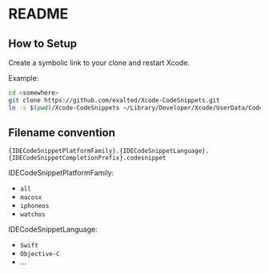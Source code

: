 # README

## How to Setup

Create a symbolic link to your clone and restart Xcode.

Example:

```bash
cd <somewhere>
git clone https://github.com/exalted/Xcode-CodeSnippets.git
ln -s $(pwd)/Xcode-CodeSnippets ~/Library/Developer/Xcode/UserData/CodeSnippets
```

## Filename convention

`{IDECodeSnippetPlatformFamily}.{IDECodeSnippetLanguage}.{IDECodeSnippetCompletionPrefix}.codesnippet`

IDECodeSnippetPlatformFamily:

- `all`
- `macosx`
- `iphoneos`
- `watchos`

IDECodeSnippetLanguage:

- `Swift`
- `Objective-C`
- ...
